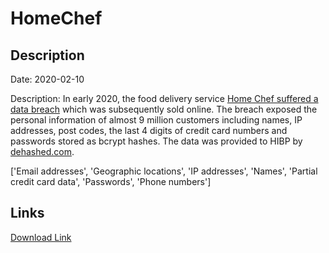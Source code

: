 # HomeChef

## Description

Date: 2020-02-10

Description:
In early 2020, the food delivery service <a href="https://techcrunch.com/2020/05/20/home-chef-data-breach/" target="_blank" rel="noopener">Home Chef suffered a data breach</a> which was subsequently sold online. The breach exposed the personal information of almost 9 million customers including names, IP addresses, post codes, the last 4 digits of credit card numbers and passwords stored as bcrypt hashes. The data was provided to HIBP by <a href="https://dehashed.com/" target="_blank" rel="noopener">dehashed.com</a>.


['Email addresses', 'Geographic locations', 'IP addresses', 'Names', 'Partial credit card data', 'Passwords', 'Phone numbers']

## Links

[Download Link](https://link-to.net/1229997/834.2128462026977/dynamic/?r=aHR0cHM6Ly93d3cubWVkaWFmaXJlLmNvbS92aWV3L1E0eDlBOGJZdHphMXphUy9ob21lY2hlZi5jb20vZmlsZQ==)